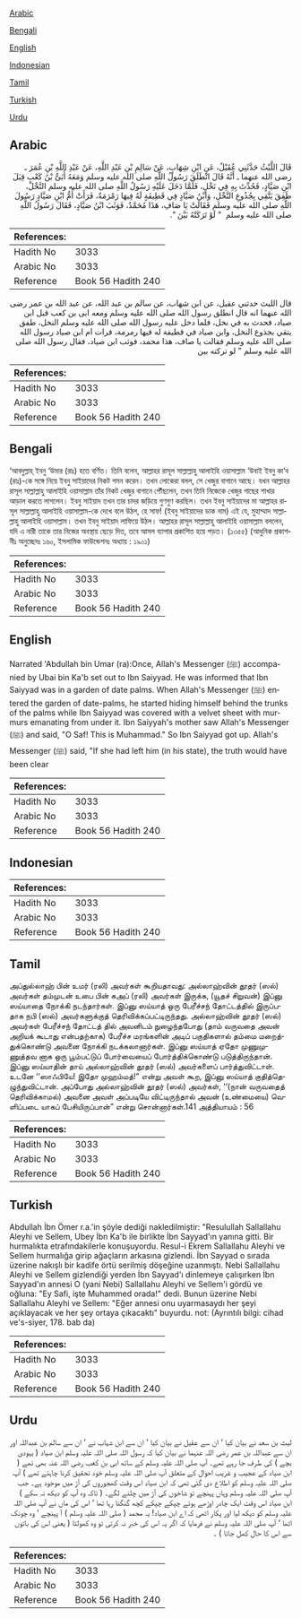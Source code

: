 [Arabic](#arabic)

[Bengali](#bengali)

[English](#english)

[Indonesian](#indonesian)

[Tamil](#tamil)

[Turkish](#turkish)

[Urdu](#urdu)

## Arabic


<div dir="rtl" lang="ar" style={{fontSize:'larger',backgroundColor:'#f8f9fa',padding:20}}>
قَالَ اللَّيْثُ حَدَّثَنِي عُقَيْلٌ، عَنِ ابْنِ شِهَابٍ، عَنْ سَالِمِ بْنِ عَبْدِ اللَّهِ، عَنْ عَبْدِ اللَّهِ بْنِ عُمَرَ ـ رضى الله عنهما ـ أَنَّهُ قَالَ انْطَلَقَ رَسُولُ اللَّهِ صلى الله عليه وسلم وَمَعَهُ أُبَىُّ بْنُ كَعْبٍ قِبَلَ ابْنِ صَيَّادٍ، فَحُدِّثَ بِهِ فِي نَخْلٍ، فَلَمَّا دَخَلَ عَلَيْهِ رَسُولُ اللَّهِ صلى الله عليه وسلم النَّخْلَ، طَفِقَ يَتَّقِي بِجُذُوعِ النَّخْلِ، وَابْنُ صَيَّادٍ فِي قَطِيفَةٍ لَهُ فِيهَا رَمْرَمَةٌ، فَرَأَتْ أُمُّ ابْنِ صَيَّادٍ رَسُولَ اللَّهِ صلى الله عليه وسلم فَقَالَتْ يَا صَافِ، هَذَا مُحَمَّدٌ، فَوَثَبَ ابْنُ صَيَّادٍ، فَقَالَ رَسُولُ اللَّهِ صلى الله عليه وسلم ‏ "‏ لَوْ تَرَكَتْهُ بَيَّنَ ‏"‏‏.‏
</div>
<div style={{backgroundColor:'#f8f9fa',padding:20, marginBottom: 10}}><table> <thead> <tr> <th>References:</th> <th></th> </tr> </thead> <tbody><tr><td>Hadith No</td><td>3033</td></tr><tr><td>Arabic No</td><td>3033</td></tr><tr><td>Reference</td><td>Book 56 Hadith 240</td></tr></tbody></table></div>


<div dir="rtl" lang="ar" style={{fontSize:'larger',backgroundColor:'#f8f9fa',padding:20}}>
قال الليث حدثني عقيل، عن ابن شهاب، عن سالم بن عبد الله، عن عبد الله بن عمر رضى الله عنهما انه قال انطلق رسول الله صلى الله عليه وسلم ومعه ابى بن كعب قبل ابن صياد، فحدث به في نخل، فلما دخل عليه رسول الله صلى الله عليه وسلم النخل، طفق يتقي بجذوع النخل، وابن صياد في قطيفة له فيها رمرمة، فرات ام ابن صياد رسول الله صلى الله عليه وسلم فقالت يا صاف، هذا محمد، فوثب ابن صياد، فقال رسول الله صلى الله عليه وسلم " لو تركته بين
</div>
<div style={{backgroundColor:'#f8f9fa',padding:20, marginBottom: 10}}><table> <thead> <tr> <th>References:</th> <th></th> </tr> </thead> <tbody><tr><td>Hadith No</td><td>3033</td></tr><tr><td>Arabic No</td><td>3033</td></tr><tr><td>Reference</td><td>Book 56 Hadith 240</td></tr></tbody></table></div>

## Bengali


<div dir="ltr" lang="bn" style={{fontSize:'larger',backgroundColor:'#f8f9fa',padding:20}}>
‘আবদুল্লাহ্ ইবনু ‘উমার (রাঃ) হতে বর্ণিত। তিনি বলেন, আল্লাহর রাসূল সাল্লাল্লাহু আলাইহি ওয়াসাল্লাম ‘উবাই ইবনু কা‘ব (রাঃ)-কে সঙ্গে নিয়ে ইবনু সাইয়াদের নিকট গমন করেন। তখন লোকেরা বলল, সে খেজুর বাগানে আছে। যখন আল্লাহর রাসূল সাল্লাল্লাহু আলাইহি ওয়াসাল্লাম তাঁর নিকট খেজুর বাগানে পৌঁছলেন, তখন তিনি নিজেকে খেজুর গাছের শাখার আড়াল করতে লাগলেন। ইবনু সাইয়াদ তখন তার চাদর জড়িয়ে গুণগুণ করছিল। তখন ইবনু সাইয়াদের মা আল্লাহর রাসূল সাল্লাল্লাহু আলাইহি ওয়াসাল্লাম-কে দেখে বলে উঠল, হে সাফ! (ইবনু সাইয়াদের ডাক নাম) এই যে, মুহাম্মাদ সাল্লাল্লাহু আলাইহি ওয়াসাল্লাম। তখন ইবনু সাইয়াদ লাফিয়ে উঠল। আল্লাহর রাসূল সাল্লাল্লাহু আলাইহি ওয়াসাল্লাম বললেন, যদি এ নারী তাকে তার নিজের অবস্থায় ছেড়ে দিত, তবে আসল ব্যাপার প্রকাশিত হয়ে পড়ত। (১৩৫৫) (আধুনিক প্রকাশনীঃ অনুচ্ছেদঃ ১৬০, ইসলামিক ফাউন্ডেশনঃ অধ্যায় : ১৯০১)
</div>
<div style={{backgroundColor:'#f8f9fa',padding:20, marginBottom: 10}}><table> <thead> <tr> <th>References:</th> <th></th> </tr> </thead> <tbody><tr><td>Hadith No</td><td>3033</td></tr><tr><td>Arabic No</td><td>3033</td></tr><tr><td>Reference</td><td>Book 56 Hadith 240</td></tr></tbody></table></div>

## English


<div dir="ltr" lang="en" style={{fontSize:'larger',backgroundColor:'#f8f9fa',padding:20}}>
Narrated 'Abdullah bin Umar (ra):Once, Allah's Messenger (ﷺ) accompanied by Ubai bin Ka'b set out to Ibn Saiyyad. He was informed that Ibn Saiyyad was in a garden of date palms. When Allah's Messenger (ﷺ) entered the garden of date-palms, he started hiding himself behind the trunks of the palms while Ibn Saiyyad was covered with a velvet sheet with murmurs emanating from under it. Ibn Saiyyah's mother saw Allah's Messenger (ﷺ) and said, "O Saf! This is Muhammad." So Ibn Saiyyad got up. Allah's Messenger (ﷺ) said, "If she had left him (in his state), the truth would have been clear
</div>
<div style={{backgroundColor:'#f8f9fa',padding:20, marginBottom: 10}}><table> <thead> <tr> <th>References:</th> <th></th> </tr> </thead> <tbody><tr><td>Hadith No</td><td>3033</td></tr><tr><td>Arabic No</td><td>3033</td></tr><tr><td>Reference</td><td>Book 56 Hadith 240</td></tr></tbody></table></div>

## Indonesian


<div dir="ltr" lang="id" style={{fontSize:'larger',backgroundColor:'#f8f9fa',padding:20}}>

</div>
<div style={{backgroundColor:'#f8f9fa',padding:20, marginBottom: 10}}><table> <thead> <tr> <th>References:</th> <th></th> </tr> </thead> <tbody><tr><td>Hadith No</td><td>3033</td></tr><tr><td>Arabic No</td><td>3033</td></tr><tr><td>Reference</td><td>Book 56 Hadith 240</td></tr></tbody></table></div>

## Tamil


<div dir="ltr" lang="ta" style={{fontSize:'larger',backgroundColor:'#f8f9fa',padding:20}}>
அப்துல்லாஹ் பின் உமர் (ரலி) அவர்கள் கூறியதாவது: அல்லாஹ்வின் தூதர் (ஸல்) அவர்கள் தம்முடன் உபை பின் கஅப் (ரலி) அவர்கள் இருக்க, (யூதச் சிறுவன்) இப்னு ஸய்யாதை நோக்கி நடந்தார்கள். இப்னு ஸய்யாத் ஒரு பேரீச்சந் தோட்டத்தில் இருப்பதாக நபி (ஸல்) அவர்களுக்குத் தெரிவிக்கப்பட்டிருந்தது. அல்லாஹ்வின் தூதர் (ஸல்) அவர்கள் பேரீச்சந் தோட்டத் தில் அவனிடம் நுழைந்தபோது (தாம் வருவதை அவன் அறியக் கூடாது என்பதற்காக) பேரீச்ச மரங்களின் அடிப் பகுதிகளால் தம்மை மறைத்துக்கொண்டு அவனை நோக்கி நடக்கலானார்கள். இப்னு ஸய்யாத் ஏதோ முணுமுணுத்தவ னாக ஒரு பூம்பட்டுப் போர்வையைப் போர்த்திக்கொண்டு படுத்திருந்தான். இப்னு ஸய்யாதின் தாய் அல்லாஹ்வின் தூதர் (ஸல்) அவர்களைப் பார்த்துவிட்டாள். உடனே ‘‘ஸாஃபியே! இதோ முஹம்மத்!” என்று அவள் கூற, இப்னு ஸய்யாத் குதித்தெழுந்துவிட்டான். அப்போது அல்லாஹ்வின் தூதர் (ஸல்) அவர்கள், ‘‘(நான் வருவதைத் தெரிவிக்காமல்) அவனை அவள் அப்படியே விட்டிருந்தால் அவன் (உண்மையை) வெளிப்படை யாகப் பேசியிருப்பான்” என்று சொன்னார்கள்.141 அத்தியாயம் : 56
</div>
<div style={{backgroundColor:'#f8f9fa',padding:20, marginBottom: 10}}><table> <thead> <tr> <th>References:</th> <th></th> </tr> </thead> <tbody><tr><td>Hadith No</td><td>3033</td></tr><tr><td>Arabic No</td><td>3033</td></tr><tr><td>Reference</td><td>Book 56 Hadith 240</td></tr></tbody></table></div>

## Turkish


<div dir="ltr" lang="tr" style={{fontSize:'larger',backgroundColor:'#f8f9fa',padding:20}}>
Abdullah İbn Ömer r.a.'in şöyle dediği nakledilmiştir: "Resulullah Sallallahu Aleyhi ve Sellem, Ubey İbn Ka'b ile birlikte İbn Sayyad'ın yanına gitti. Bir hurmalıkta etrafındakilerle konuşuyordu. Resul-i Ekrem Sallallahu Aleyhi ve Sellem hurmalığa girip ağaçların arkasına gizlendi. İbn Sayyad o sırada üzerine nakışlı bir kadife örtü serilmiş döşeğine uzanmıştı. Nebi Sallallahu Aleyhi ve Sellem gizlendiği yerden İbn Sayyad'ı dinlemeye çalışırken İbn Sayyad'ın annesi O (yani Nebi) Sallallahu Aleyhi ve Sellem'i gördü ve oğluna: "Ey Safi, işte Muhammed orada!" dedi. Bunun üzerine Nebi Sallallahu Aleyhi ve Sellem: "Eğer annesi onu uyarmasaydı her şeyi açıklayacak ve her şey ortaya çıkacaktı" buyurdu. not: (Ayrıntılı bilgi: cihad ve's-siyer, 178. bab da)
</div>
<div style={{backgroundColor:'#f8f9fa',padding:20, marginBottom: 10}}><table> <thead> <tr> <th>References:</th> <th></th> </tr> </thead> <tbody><tr><td>Hadith No</td><td>3033</td></tr><tr><td>Arabic No</td><td>3033</td></tr><tr><td>Reference</td><td>Book 56 Hadith 240</td></tr></tbody></table></div>

## Urdu


<div dir="rtl" lang="ur" style={{fontSize:'larger',backgroundColor:'#f8f9fa',padding:20}}>
لیث بن سعد نے بیان کیا ‘ ان سے عقیل نے بیان کیا ‘ ان سے ابن شہاب نے ‘ ان سے سالم بن عبداللہ اور ان سے عبداللہ بن عمر رضی اللہ عنہما نے بیان کیا کہ رسول اللہ صلی اللہ علیہ وسلم ابن صیاد ( یہودی بچے ) کی طرف جا رہے تھے۔ آپ صلی اللہ علیہ وسلم کے ساتھ ابی بن کعب رضی اللہ عنہ بھی تھے ( ابن صیاد کے عجیب و غریب احوال کے متعلق آپ صلی اللہ علیہ وسلم خود تحقیق کرنا چاہتے تھے ) آپ صلی اللہ علیہ وسلم کو اطلاع دی گئی تھی کہ ابن صیاد اس وقت کھجوروں کی آڑ میں موجود ہے۔ جب آپ صلی اللہ علیہ وسلم وہاں پہنچے تو شاخوں کی آڑ میں چلنے لگے۔ ( تاکہ وہ آپ کو دیکھ نہ سکے ) ابن صیاد اس وقت ایک چادر اوڑھے ہوئے چپکے چپکے کچھ گنگنا رہا تھا ‘ اس کی ماں نے آپ صلی اللہ علیہ وسلم کو دیکھ لیا اور پکار اٹھی کہ اے ابن صیاد! یہ محمد ( صلی اللہ علیہ وسلم ) آ پہنچے ‘ وہ چونک اٹھا ‘ آپ صلی اللہ علیہ وسلم نے فرمایا کہ اگر یہ اس کی خبر نہ کرتی تو وہ کھولتا ( یعنی اس کی باتوں سے اس کا حال کھل جاتا ) ۔
</div>
<div style={{backgroundColor:'#f8f9fa',padding:20, marginBottom: 10}}><table> <thead> <tr> <th>References:</th> <th></th> </tr> </thead> <tbody><tr><td>Hadith No</td><td>3033</td></tr><tr><td>Arabic No</td><td>3033</td></tr><tr><td>Reference</td><td>Book 56 Hadith 240</td></tr></tbody></table></div>